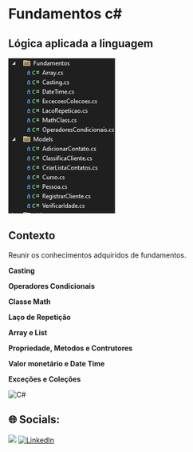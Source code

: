 # Fundamentos c#

## Lógica aplicada a linguagem
![Exemplos](image.png)
## Contexto
Reunir os conhecimentos adquiridos de fundamentos. 


**Casting**

**Operadores Condicionais**

**Classe Math** 

**Laço de Repetição**

**Array e List**

**Propriedade, Metodos e Contrutores**

**Valor monetário e Date Time**

**Exceções e Coleções**


![C#](https://img.shields.io/badge/c%23-%23239120.svg?style=for-the-badge&logo=csharp&logoColor=white)

## 🌐 Socials:
<a href = "mailto:msn.box@outlook.com"><img src="https://img.icons8.com/?size=48&id=WnHyYA2ecNqL&format=png"></a>
[![LinkedIn](https://img.icons8.com/?size=48&id=13930&format=png)](https://www.linkedin.com/in/1988fsc/) 